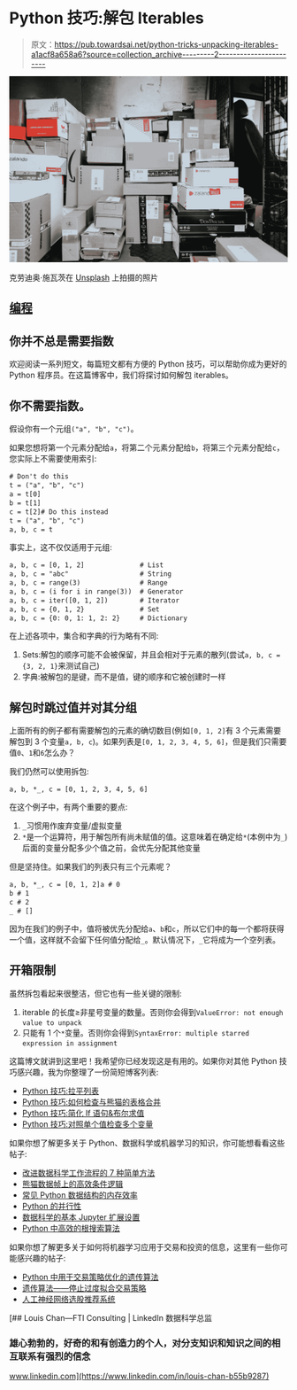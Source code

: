 # Python 技巧:解包 Iterables

> 原文：<https://pub.towardsai.net/python-tricks-unpacking-iterables-a1acf8a658a6?source=collection_archive---------2----------------------->

![](img/ffa8b9cf515d15ef09b7f3e8ce290927.png)

克劳迪奥·施瓦茨在 [Unsplash](https://unsplash.com?utm_source=medium&utm_medium=referral) 上拍摄的照片

## [编程](https://towardsai.net/p/category/programming)

## 你并不总是需要指数

欢迎阅读一系列短文，每篇短文都有方便的 Python 技巧，可以帮助你成为更好的 Python 程序员。在这篇博客中，我们将探讨如何解包 iterables。

## 你不需要指数。

假设你有一个元组`("a", "b", "c")`。

如果您想将第一个元素分配给`a`，将第二个元素分配给`b`，将第三个元素分配给`c`，您实际上不需要使用索引:

```
# Don't do this
t = ("a", "b", "c")
a = t[0]
b = t[1]
c = t[2]# Do this instead
t = ("a", "b", "c")
a, b, c = t
```

事实上，这不仅仅适用于元组:

```
a, b, c = [0, 1, 2]              # List
a, b, c = "abc"                  # String
a, b, c = range(3)               # Range
a, b, c = (i for i in range(3))  # Generator
a, b, c = iter([0, 1, 2])        # Iterator
a, b, c = {0, 1, 2}              # Set
a, b, c = {0: 0, 1: 1, 2: 2}     # Dictionary
```

在上述各项中，集合和字典的行为略有不同:

1.  Sets:解包的顺序可能不会被保留，并且会相对于元素的散列(尝试`a, b, c = {3, 2, 1}`来测试自己)
2.  字典:被解包的是键，而不是值，键的顺序和它被创建时一样

## 解包时跳过值并对其分组

上面所有的例子都有需要解包的元素的确切数目(例如`[0, 1, 2]`有 3 个元素需要解包到 3 个变量`a, b, c`)。如果列表是`[0, 1, 2, 3, 4, 5, 6]`，但是我们只需要值`0`、`1`和`6`怎么办？

我们仍然可以使用拆包:

```
a, b, *_, c = [0, 1, 2, 3, 4, 5, 6]
```

在这个例子中，有两个重要的要点:

1.  `_`习惯用作废弃变量/虚拟变量
2.  `*`是一个运算符，用于解包所有尚未赋值的值。这意味着在确定给`*`(本例中为`_`)后面的变量分配多少个值之前，会优先分配其他变量

但是坚持住。如果我们的列表只有三个元素呢？

```
a, b, *_, c = [0, 1, 2]a # 0
b # 1
c # 2
_ # []
```

因为在我们的例子中，值将被优先分配给`a`、`b`和`c`，所以它们中的每一个都将获得一个值，这样就不会留下任何值分配给`_`。默认情况下，`_`它将成为一个空列表。

## 开箱限制

虽然拆包看起来很整洁，但它也有一些关键的限制:

1.  iterable 的长度≥非星号变量的数量。否则你会得到`ValueError: not enough value to unpack`
2.  只能有 1 个`*`变量。否则你会得到`SyntaxError: multiple starred expression in assignment`

这篇博文就讲到这里吧！我希望你已经发现这是有用的。如果你对其他 Python 技巧感兴趣，我为你整理了一份简短博客列表:

*   [Python 技巧:拉平列表](https://towardsdatascience.com/python-tricks-flattening-lists-75aeb1102337)
*   [Python 技巧:如何检查与熊猫的表格合并](https://towardsdatascience.com/python-tricks-how-to-check-table-merging-with-pandas-cae6b9b1d540)
*   [Python 技巧:简化 If 语句&布尔求值](https://towardsdatascience.com/python-tricks-simplifying-if-statements-boolean-evaluation-4e10cc7c1e71)
*   [Python 技巧:对照单个值检查多个变量](https://towardsdatascience.com/python-tricks-check-multiple-variables-against-single-value-18a4d98d79f4)

如果你想了解更多关于 Python、数据科学或机器学习的知识，你可能想看看这些帖子:

*   [改进数据科学工作流程的 7 种简单方法](https://towardsdatascience.com/7-easy-ways-for-improving-your-data-science-workflow-b2da81ea3b2)
*   [熊猫数据帧上的高效条件逻辑](https://towardsdatascience.com/efficient-implementation-of-conditional-logic-on-pandas-dataframes-4afa61eb7fce)
*   [常见 Python 数据结构的内存效率](https://towardsdatascience.com/memory-efficiency-of-common-python-data-structures-88f0f720421)
*   [Python 的并行性](https://towardsdatascience.com/parallelism-with-python-part-1-196f0458ca14)
*   [数据科学的基本 Jupyter 扩展设置](https://towardsdatascience.com/cookiecutter-plugin-for-jupyter-easily-organise-your-data-science-environment-a56f83140f72)
*   [Python 中高效的根搜索算法](https://towardsdatascience.com/mastering-root-searching-algorithms-in-python-7120c335a2a8)

如果你想了解更多关于如何将机器学习应用于交易和投资的信息，这里有一些你可能感兴趣的帖子:

*   [Python 中用于交易策略优化的遗传算法](/genetic-algorithm-for-trading-strategy-optimization-in-python-614eb660990d)
*   [遗传算法——停止过度拟合交易策略](https://medium.com/towards-artificial-intelligence/genetic-algorithm-stop-overfitting-trading-strategies-5df671d5cde1)
*   [人工神经网络选股推荐系统](/ann-recommendation-system-for-stock-selection-c9751a3a0520)

[](https://www.linkedin.com/in/louis-chan-b55b9287) [## Louis Chan—FTI Consulting | LinkedIn 数据科学总监

### 雄心勃勃的，好奇的和有创造力的个人，对分支知识和知识之间的相互联系有强烈的信念

www.linkedin.com](https://www.linkedin.com/in/louis-chan-b55b9287)